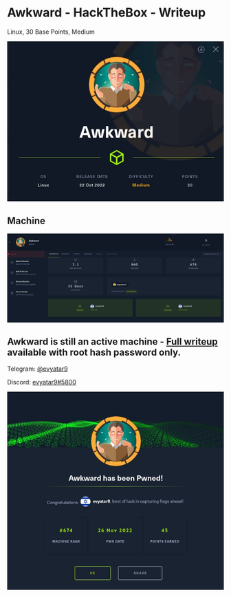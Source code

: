 # Awkward - HackTheBox - Writeup
Linux, 30 Base Points, Medium

![info.JPG](images/info.JPG)

## Machine

![‏‏Awkward.JPG](images/Awkward.JPG)
 
## Awkward is still an active machine - [Full writeup](Awkward-Writeup.pdf) available with root hash password only.

Telegram: [@evyatar9](https://t.me/evyatar9)

Discord: [evyatar9#5800](https://discordapp.com/users/812805349815091251)

![pwn.JPG](images/pwn.JPG)